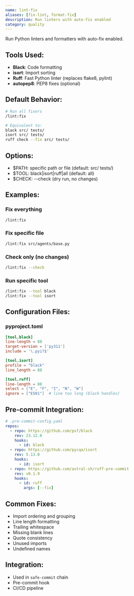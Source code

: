 ```yaml
---
name: lint-fix
aliases: [fix-lint, format-fix]
description: Run linters with auto-fix enabled
category: quality
---
```


Run Python linters and formatters with auto-fix enabled.

## Tools Used:
- **Black**: Code formatting
- **isort**: Import sorting
- **Ruff**: Fast Python linter (replaces flake8, pylint)
- **autopep8**: PEP8 fixes (optional)

## Default Behavior:
```bash
# Run all fixers
/lint:fix

# Equivalent to:
black src/ tests/
isort src/ tests/
ruff check --fix src/ tests/
```

## Options:
- $PATH: specific path or file (default: src/ tests/)
- $TOOL: black|isort|ruff|all (default: all)
- $CHECK: --check (dry run, no changes)

## Examples:

### Fix everything
```bash
/lint:fix
```

### Fix specific file
```bash
/lint:fix src/agents/base.py
```

### Check only (no changes)
```bash
/lint:fix --check
```

### Run specific tool
```bash
/lint:fix --tool black
/lint:fix --tool isort
```

## Configuration Files:

### pyproject.toml
```toml
[tool.black]
line-length = 88
target-version = ['py311']
include = '\.pyi?$'

[tool.isort]
profile = "black"
line_length = 88

[tool.ruff]
line-length = 88
select = ["E", "F", "I", "N", "W"]
ignore = ["E501"]  # line too long (black handles)
```

## Pre-commit Integration:
```yaml
# .pre-commit-config.yaml
repos:
  - repo: https://github.com/psf/black
    rev: 23.12.0
    hooks:
      - id: black
  - repo: https://github.com/pycqa/isort
    rev: 5.13.0
    hooks:
      - id: isort
  - repo: https://github.com/astral-sh/ruff-pre-commit
    rev: v0.1.9
    hooks:
      - id: ruff
        args: [--fix]
```

## Common Fixes:
- Import ordering and grouping
- Line length formatting
- Trailing whitespace
- Missing blank lines
- Quote consistency
- Unused imports
- Undefined names

## Integration:
- Used in `safe-commit` chain
- Pre-commit hook
- CI/CD pipeline
